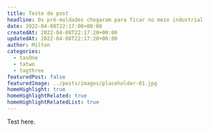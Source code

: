 ```yaml
---
title: Teste de post
headline: Os pré-moldades chegaram para ficar no meio industrial
date: 2022-04-08T22:17:00+00:00
createdAt: 2022-04-08T22:17:20+00:00
updatedAt: 2022-04-08T22:17:20+00:00
author: Milton
categories:
  - tasOne
  - tatwo
  - tagthree
featuredPost: false
featuredImage: ../posts/images/placeholder-01.jpg
homeHighlight: true
homeHighlightRelated: true
homeHighlightRelatedList: true
---
```


Test here.
